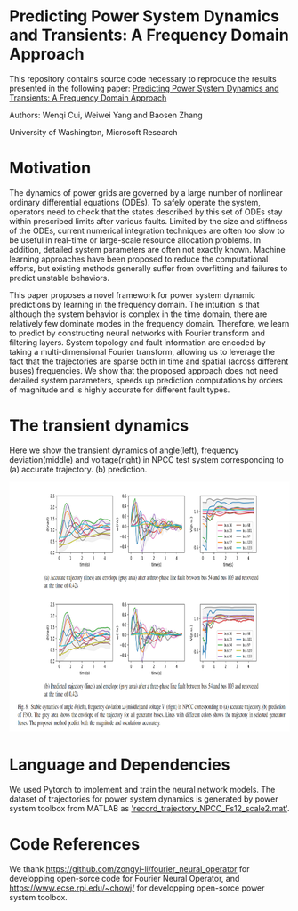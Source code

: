 # Predicting Power System Dynamics and Transients: A Frequency Domain Approach
This repository contains source code necessary to reproduce the results presented in the following paper:
[Predicting Power System Dynamics and Transients: A Frequency Domain Approach](https://arxiv.org/abs/2111.01103)  

Authors: Wenqi Cui, Weiwei Yang and Baosen Zhang  

University of Washington, Microsoft Research 


# Motivation
The dynamics of power grids are governed by a large number of nonlinear ordinary differential equations (ODEs). To safely operate the system, operators need to check that the states described by this set of ODEs stay within prescribed limits after various faults. Limited by the size and stiffness of the ODEs, current numerical integration techniques are often too slow to be useful in real-time or large-scale resource allocation problems. In addition, detailed system parameters are often not exactly known. Machine learning approaches have been proposed to reduce the computational efforts, but existing methods generally suffer from overfitting and failures to predict unstable behaviors.

This paper proposes a novel framework for power system dynamic predictions by learning in the frequency domain. The intuition is that although the system behavior is complex in the time domain, there are relatively few dominate modes in the frequency domain. Therefore, we learn to predict by constructing neural networks with Fourier transform and filtering layers. System topology and fault information are encoded by taking a multi-dimensional Fourier transform, allowing us to leverage the fact that the trajectories are sparse both in time and spatial (across different buses) frequencies. We show that the proposed approach does not need detailed system parameters, speeds up prediction computations by orders of magnitude and is highly accurate for different fault types.


# The transient dynamics
Here we show the transient dynamics of angle(left), frequency deviation(middle) and voltage(right) in NPCC test system corresponding to (a) accurate trajectory. (b) prediction. 

<img src="/Stable_dyn.PNG" height="450px" width="850px" >

# Language and Dependencies
 We used Pytorch to implement and train the neural network models. The dataset of trajectories for power system dynamics is generated by power system toolbox from MATLAB as ['record_trajectory_NPCC_Fs12_scale2.mat'](https://drive.google.com/file/d/1CLEt4OXbYG9XX3IKtfaWTDRHTAe1mFs2/view?usp=sharing). 


# Code References
We thank https://github.com/zongyi-li/fourier_neural_operator for developping open-sorce code for Fourier Neural Operator, and https://www.ecse.rpi.edu/~chowj/ for developping  open-sorce power system toolbox.
